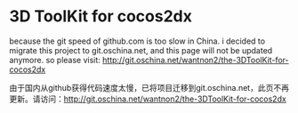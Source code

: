 3D ToolKit for cocos2dx
==========
because the git speed of github.com is too slow in China. i decided to migrate this project to git.oschina.net, and this page will not be updated anymore. so please visit: http://git.oschina.net/wantnon2/the-3DToolKit-for-cocos2dx    

由于国内从github获得代码速度太慢，已将项目迁移到git.oschina.net，此页不再更新。请访问：http://git.oschina.net/wantnon2/the-3DToolKit-for-cocos2dx  
